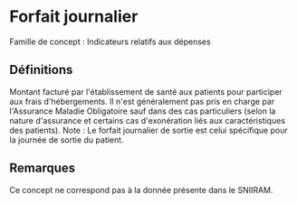 # Forfait journalier 
<!-- SPDX-License-Identifier: MPL-2.0 -->

Famille de concept : Indicateurs relatifs aux dépenses

## Définitions

Montant facturé par l'établissement de santé aux patients pour participer aux frais d'hébergements.
Il n'est généralement pas pris en charge par l'Assurance Maladie Obligatoire sauf dans des cas particuliers (selon la nature d'assurance et certains cas d'exonération liés aux caractéristiques des patients).
Note : Le forfait journalier de sortie est celui spécifique pour la journée de sortie du patient.

## Remarques

Ce concept ne correspond pas à la donnée présente dans le SNIIRAM.

